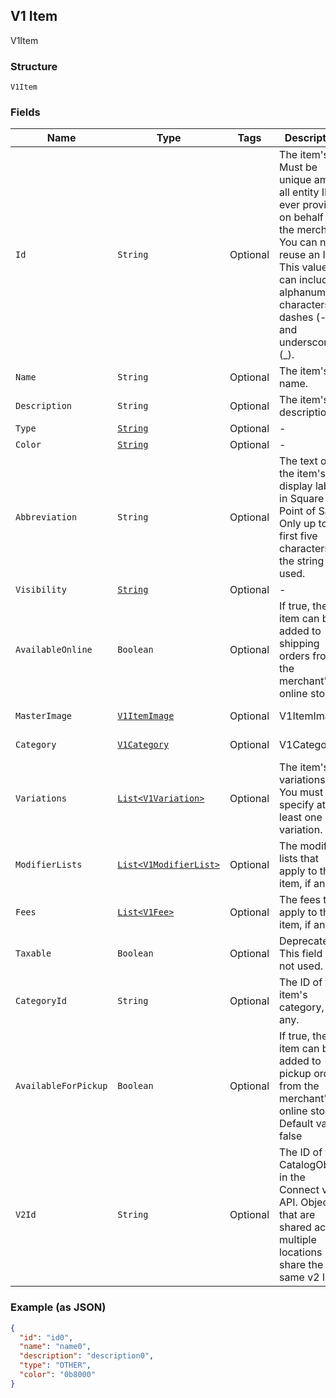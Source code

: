 ## V1 Item

V1Item

### Structure

`V1Item`

### Fields

| Name | Type | Tags | Description | Getter |
|  --- | --- | --- | --- | --- |
| `Id` | `String` | Optional | The item's ID. Must be unique among all entity IDs ever provided on behalf of the merchant. You can never reuse an ID. This value can include alphanumeric characters, dashes (-), and underscores (_). | String getId() |
| `Name` | `String` | Optional | The item's name. | String getName() |
| `Description` | `String` | Optional | The item's description. | String getDescription() |
| `Type` | [`String`](/doc/models/v1-item-type.md) | Optional | - | String getType() |
| `Color` | [`String`](/doc/models/v1-item-color.md) | Optional | - | String getColor() |
| `Abbreviation` | `String` | Optional | The text of the item's display label in Square Point of Sale. Only up to the first five characters of the string are used. | String getAbbreviation() |
| `Visibility` | [`String`](/doc/models/v1-item-visibility.md) | Optional | - | String getVisibility() |
| `AvailableOnline` | `Boolean` | Optional | If true, the item can be added to shipping orders from the merchant's online store. | Boolean getAvailableOnline() |
| `MasterImage` | [`V1ItemImage`](/doc/models/v1-item-image.md) | Optional | V1ItemImage | V1ItemImage getMasterImage() |
| `Category` | [`V1Category`](/doc/models/v1-category.md) | Optional | V1Category | V1Category getCategory() |
| `Variations` | [`List<V1Variation>`](/doc/models/v1-variation.md) | Optional | The item's variations. You must specify at least one variation. | List<V1Variation> getVariations() |
| `ModifierLists` | [`List<V1ModifierList>`](/doc/models/v1-modifier-list.md) | Optional | The modifier lists that apply to the item, if any. | List<V1ModifierList> getModifierLists() |
| `Fees` | [`List<V1Fee>`](/doc/models/v1-fee.md) | Optional | The fees that apply to the item, if any. | List<V1Fee> getFees() |
| `Taxable` | `Boolean` | Optional | Deprecated. This field is not used. | Boolean getTaxable() |
| `CategoryId` | `String` | Optional | The ID of the item's category, if any. | String getCategoryId() |
| `AvailableForPickup` | `Boolean` | Optional | If true, the item can be added to pickup orders from the merchant's online store. Default value: false | Boolean getAvailableForPickup() |
| `V2Id` | `String` | Optional | The ID of the CatalogObject in the Connect v2 API. Objects that are shared across multiple locations share the same v2 ID. | String getV2Id() |

### Example (as JSON)

```json
{
  "id": "id0",
  "name": "name0",
  "description": "description0",
  "type": "OTHER",
  "color": "0b8000"
}
```

